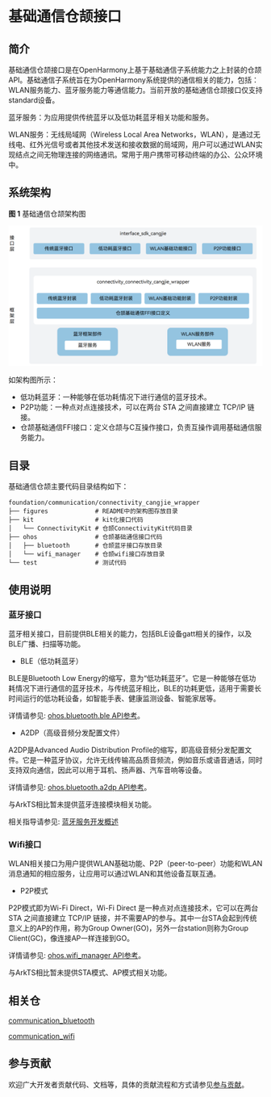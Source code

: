 # 基础通信仓颉接口

## 简介

基础通信仓颉接口是在OpenHarmony上基于基础通信子系统能力之上封装的仓颉API。基础通信子系统旨在为OpenHarmony系统提供的通信相关的能力，包括：WLAN服务能力、蓝牙服务能力等通信能力。当前开放的基础通信仓颉接口仅支持standard设备。

蓝牙服务：为应用提供传统蓝牙以及低功耗蓝牙相关功能和服务。

WLAN服务：无线局域网（Wireless Local Area Networks，WLAN），是通过无线电、红外光信号或者其他技术发送和接收数据的局域网，用户可以通过WLAN实现结点之间无物理连接的网络通讯。常用于用户携带可移动终端的办公、公众环境中。

## 系统架构

**图 1**  基础通信仓颉架构图

![](figures/connectivity_cangjie_wrapper_architecture.png)

如架构图所示：

- 低功耗蓝牙：一种能够在低功耗情况下进行通信的蓝牙技术。
- P2P功能：一种点对点连接技术，可以在两台 STA 之间直接建立 TCP/IP 链接。
- 仓颉基础通信FFI接口：定义仓颉与C互操作接口，负责互操作调用基础通信服务能力。

## 目录

基础通信仓颉主要代码目录结构如下：

```
foundation/communication/connectivity_cangjie_wrapper
├── figures             # README中的架构图存放目录
├── kit                 # kit化接口代码
│   └── ConnectivityKit # 仓颉ConnectivityKit代码目录
├── ohos                # 仓颉基础通信接口代码
│   ├── bluetooth       # 仓颉蓝牙接口存放目录
│   └── wifi_manager    # 仓颉wifi接口存放目录
└── test                # 测试代码
```

## 使用说明

### 蓝牙接口

蓝牙相关接口，目前提供BLE相关的能力，包括BLE设备gatt相关的操作，以及BLE广播、扫描等功能。

-   BLE（低功耗蓝牙）

BLE是Bluetooth Low Energy的缩写，意为“低功耗蓝牙”。它是一种能够在低功耗情况下进行通信的蓝牙技术，与传统蓝牙相比，BLE的功耗更低，适用于需要长时间运行的低功耗设备，如智能手表、健康监测设备、智能家居等。

详情请参见: [ohos.bluetooth.ble API参考](https://gitcode.com/openharmony-sig/arkcompiler_cangjie_ark_interop/blob/master/doc/API_Reference/source_zh_cn/apis/ConnectivityKit/cj-apis-bluetooth-ble.md)。

-   A2DP（高级音频分发配置文件）

A2DP是Advanced Audio Distribution Profile的缩写，即高级音频分发配置文件。它是一种蓝牙协议，允许无线传输高品质音频流，例如音乐或语音通话，同时支持双向通信，因此可以用于耳机、扬声器、汽车音响等设备。

详情请参见: [ohos.bluetooth.a2dp API参考](https://gitcode.com/openharmony-sig/arkcompiler_cangjie_ark_interop/blob/master/doc/API_Reference/source_zh_cn/apis/ConnectivityKit/cj-apis-bluetooth-a2dp.md)。

与ArkTS相比暂未提供蓝牙连接模块相关功能。

相关指导请参见: [蓝牙服务开发概述](https://gitcode.com/openharmony-sig/arkcompiler_cangjie_ark_interop/blob/master/doc/Dev_Guide/source_zh_cn/connectivity/bluetooth/cj-bluetooth-overview.md)

### Wifi接口

WLAN相关接口为用户提供WLAN基础功能、P2P（peer-to-peer）功能和WLAN消息通知的相应服务，让应用可以通过WLAN和其他设备互联互通。

-   P2P模式

P2P模式即为Wi-Fi Direct，Wi-Fi Direct 是一种点对点连接技术，它可以在两台 STA 之间直接建立 TCP/IP 链接，并不需要AP的参与。其中一台STA会起到传统意义上的AP的作用，称为Group Owner(GO)，另外一台station则称为Group Client(GC)，像连接AP一样连接到GO。

详情请参见: [ohos.wifi\_manager API参考](https://gitcode.com/openharmony-sig/arkcompiler_cangjie_ark_interop/blob/master/doc/API_Reference/source_zh_cn/apis/ConnectivityKit/cj-apis-wifi_manager.md)。

与ArkTS相比暂未提供STA模式、AP模式相关功能。

## 相关仓

[communication\_bluetooth](https://gitee.com/openharmony/communication_bluetooth/blob/master/README_zh.md)

[communication\_wifi](https://gitee.com/openharmony/communication_wifi/blob/master/README_zh.md)

## 参与贡献

欢迎广大开发者贡献代码、文档等，具体的贡献流程和方式请参见[参与贡献](https://gitcode.com/openharmony/docs/blob/master/zh-cn/contribute/%E5%8F%82%E4%B8%8E%E8%B4%A1%E7%8C%AE.md)。
